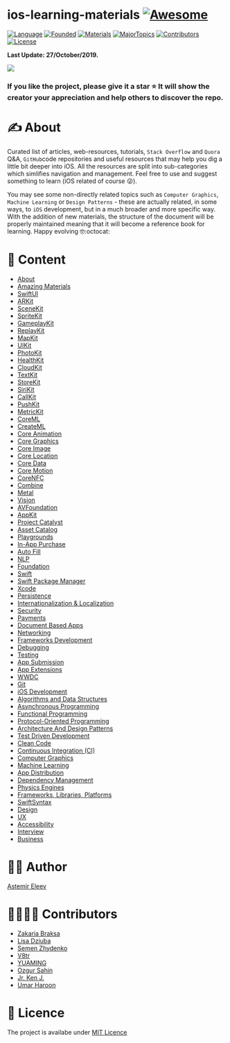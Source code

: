 # ios-learning-materials [![Awesome](https://cdn.rawgit.com/sindresorhus/awesome/d7305f38d29fed78fa85652e3a63e154dd8e8829/media/badge.svg)](https://github.com/sindresorhus/awesome)

[![Language](https://img.shields.io/badge/language-Swift-green.svg)]()
[![Founded](https://img.shields.io/badge/founded-August_2017-ff69b4.svg)]()
[![Materials](https://img.shields.io/badge/materials-1631-important.svg)]()
[![MajorTopics](https://img.shields.io/badge/major_topics-76-red.svg)]()
[![Contributors](https://img.shields.io/badge/contributors-8-informational.svg)]()
[![License](https://img.shields.io/badge/license-MIT-blue.svg)]()

**Last Update: 27/October/2019.**

![](logo-alternative.jpg)

### If you like the project, please give it a star ⭐ It will show the creator your appreciation and help others to discover the repo.

# ✍️ About

Curated list of articles, web-resources, tutorials, `Stack Overflow` and `Quora` Q&A, `GitHub`code repositories and useful resources that may help you dig a little bit deeper into iOS. All the resources are split into sub-categories which simlifies navigation and management. Feel free to use and suggest something to learn (iOS related of course 😜).

You may see some non-directly related topics such as `Computer Graphics`, `Machine Learning` or `Design Patterns` - these are actually related, in some ways, to `iOS` development, but in a much broader and more specific way. With the addition of new materials, the structure of the document will be properly maintained meaning that it will become a reference book for learning. Happy evolving 🤓:octocat:

# 📝 Content

- [About](#about)
- [Amazing Materials](Lists/AmazingMaterials.md)
- [SwiftUI](Lists/SwiftUI.md)
- [ARKit](Lists/ARKit.md)
- [SceneKit](Lists/SceneKit.md)
- [SpriteKit](Lists/SpriteKit.md)
- [GameplayKit](Lists/GameplayKit.md)
- [ReplayKit](Lists/ReplayKit.md)
- [MapKit](Lists/MapKit.md)
- [UIKit](Lists/UIKit.md)
- [PhotoKit](Lists/PhotoKit.md)
- [HealthKit](Lists/HealthKit.md)
- [CloudKit](Lists/CloudKit.md)
- [TextKit](Lists/TextKit.md)
- [StoreKit](Lists/StoreKit.md)
- [SiriKit](Lists/SiriKit.md)
- [CallKit](Lists/CallKit.md)
- [PushKit](Lists/PushKit.md)
- [MetricKit](Lists/MetricKit.md)
- [CoreML](Lists/CoreML.md)
- [CreateML](Lists/CreateML.md)
- [Core Animation](Lists/CoreAnimation.md)
- [Core Graphics](Lists/CoreGraphics.md)
- [Core Image](Lists/CoreImage.md)
- [Core Location](Lists/CoreLocation.md)
- [Core Data](Lists/CoreData.md)
- [Core Motion](Lists/CoreMotion.md)
- [CoreNFC](Lists/CoreNFC.md)
- [Combine](Lists/Combine.md)
- [Metal](Lists/Metal.md)
- [Vision](Lists/Vision.md)
- [AVFoundation](Lists/AVFoundation.md)
- [AppKit](Lists/AppKit.md)
- [Project Catalyst](Lists/ProjectCatalyst.md)
- [Asset Catalog](Lists/AssetCatalog.md)
- [Playgrounds](Lists/Playgrounds.md)
- [In-App Purchase](Lists/InAppPurchase.md)
- [Auto Fill](Lists/AutoFill.md)
- [NLP](Lists/NLP.md)
- [Foundation](Lists/Foundation.md)
- [Swift](Lists/Swift.md)
- [Swift Package Manager](Lists/SwiftPackageManager.md)
- [Xcode](Lists/Xcode.md)
- [Persistence](Lists/Persistence.md)
- [Internationalization & Localization](Lists/InternationalizationAndLocalization.md)
- [Security](Lists/Security.md)
- [Payments](Lists/Payments.md)
- [Document Based Apps](Lists/DocumentBasedApps.md)
- [Networking](Lists/Networking.md)
- [Frameworks Development](Lists/FrameworksDevelopment.md)
- [Debugging](Lists/Debugging.md)
- [Testing](Lists/Testing.md)
- [App Submission](Lists/AppSubmission.md)
- [App Extensions](Lists/AppExtensions.md)
- [WWDC](Lists/WWDC.md)
- [Git](Lists/Git.md)
- [iOS Development](Lists/iOSDevelopment.md)
- [Algorithms and Data Structures](Lists/AlgorithmsAndDataStructures.md)
- [Asynchronous Programming](Lists/AsynchronousProgramming.md)
- [Functional Programming](Lists/FunctionalProgramming.md)
- [Protocol-Oriented Programming](Lists/ProtocolOrientedProgramming.md)
- [Architecture And Design Patterns](Lists/ArchitectureAndDesignPatterns.md)
- [Test Driven Development](Lists/TestDrivenDevelopment.md)
- [Clean Code](Lists/CleanCode.md)
- [Continuous Integration (CI)](Lists/ContinuousIntegration.md)
- [Computer Graphics](Lists/ComputerGraphics.md)
- [Machine Learning](Lists/MachineLearning.md)
- [App Distribution](Lists/AppDistribution.md)
- [Dependency Management](Lists/DependencyManagement.md)
- [Physics Engines](Lists/PhysicsEngines.md)
- [Frameworks, Libraries, Platforms](Lists/FrameworksLibrariesPlatforms.md)
- [SwiftSyntax](Lists/SwiftSyntax.md)
- [Design](Lists/Design.md)
- [UX](Lists/UX.md)
- [Accessibility](Lists/Accessibility.md)
- [Interview](Lists/Interview.md)
- [Business](Lists/Business.md)

# 👨‍💻 Author

[Astemir Eleev](https://github.com/jVirus)

# 🙋‍♀️🙋‍♂️ Contributors

- [Zakaria Braksa](https://github.com/nsbraksa)
- [Lisa Dziuba](https://github.com/LisaDziuba)
- [Semen Zhydenko](https://github.com/ss18)
- [V8tr](https://github.com/V8tr)
- [YUAMING](https://github.com/yuaming)
- [Ozgur Sahin](https://github.com/ozgurshn)
- [Jr. Ken J.](https://github.com/kenjonesjr)
- [Umar Haroon](https://github.com/Umar-M-Haroon)

# 🔖 Licence
The project is availabe under [MIT Licence](https://github.com/jVirus/ios-learning-materials/blob/master/LICENSE)
